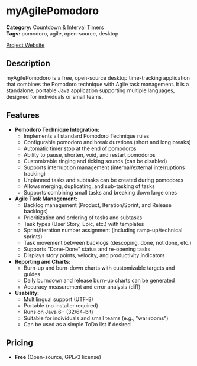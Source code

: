 # myAgilePomodoro

**Category:** Countdown & Interval Timers  
**Tags:** pomodoro, agile, open-source, desktop

[Project Website](https://philkaroo.github.io/myagilepomodoro/)

## Description
myAgilePomodoro is a free, open-source desktop time-tracking application that combines the Pomodoro technique with Agile task management. It is a standalone, portable Java application supporting multiple languages, designed for individuals or small teams.

## Features
- **Pomodoro Technique Integration:**
  - Implements all standard Pomodoro Technique rules
  - Configurable pomodoro and break durations (short and long breaks)
  - Automatic timer stop at the end of pomodoros
  - Ability to pause, shorten, void, and restart pomodoros
  - Customizable ringing and ticking sounds (can be disabled)
  - Supports interruption management (internal/external interruptions tracking)
  - Unplanned tasks and subtasks can be created during pomodoros
  - Allows merging, duplicating, and sub-tasking of tasks
  - Supports combining small tasks and breaking down large ones
- **Agile Task Management:**
  - Backlog management (Product, Iteration/Sprint, and Release backlogs)
  - Prioritization and ordering of tasks and subtasks
  - Task types (User Story, Epic, etc.) with templates
  - Sprint/Iteration number assignment (including ramp-up/technical sprints)
  - Task movement between backlogs (descoping, done, not done, etc.)
  - Supports "Done-Done" status and re-opening tasks
  - Displays story points, velocity, and productivity indicators
- **Reporting and Charts:**
  - Burn-up and burn-down charts with customizable targets and guides
  - Daily burndown and release burn-up charts can be generated
  - Accuracy measurement and error analysis (diff)
- **Usability:**
  - Multilingual support (UTF-8)
  - Portable (no installer required)
  - Runs on Java 6+ (32/64-bit)
  - Suitable for individuals and small teams (e.g., "war rooms")
  - Can be used as a simple ToDo list if desired

## Pricing
- **Free** (Open-source, GPLv3 license)
